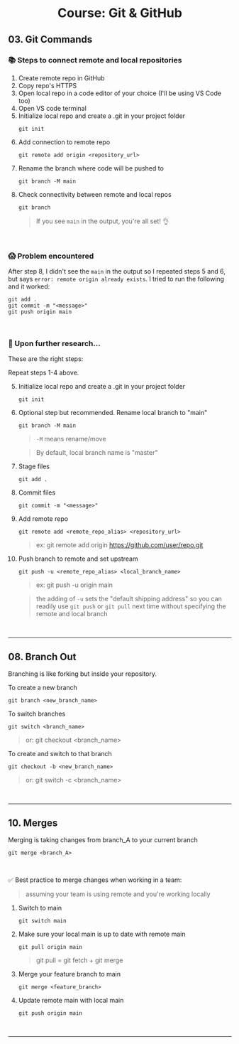 <h1 align="center"> Course: Git & GitHub </h1>

## 03. Git Commands

### 📚 Steps to connect remote and local repositories
1. Create remote repo in GitHub
2. Copy repo's HTTPS
3. Open local repo in a code editor of your choice (I'll be using VS Code too)
4. Open VS code terminal
5. Initialize local repo and create a .git in your project folder
   ```
   git init
   ```
6. Add connection to remote repo
   ```
   git remote add origin <repository_url>
   ```
7. Rename the branch where code will be pushed to
   ```
   git branch -M main
   ```
8. Check connectivity between remote and local repos
   ```
   git branch
   ```
   > If you see `main` in the output, you're all set! 👌

<br>

### 😱 Problem encountered
After step 8, I didn't see the `main` in the output so I repeated steps 5 and 6, but says `error: remote origin already exists`.
I tried to run the following and it worked:
   ```
   git add .
   git commit -m "<message>"
   git push origin main
   ```

<br>

### 🧐 Upon further research...
These are the right steps:

Repeat steps 1-4 above.

5. Initialize local repo and create a .git in your project folder
   ```
   git init
   ```
6. Optional step but recommended. Rename local branch to "main"
   ```
   git branch -M main
   ```
   > `-M` means rename/move

   > By default, local branch name is "master"
7. Stage files
   ```
   git add .
   ```
8. Commit files
   ```
   git commit -m "<message>"
   ```
9. Add remote repo
    ```
    git remote add <remote_repo_alias> <repository_url>
    ```
    > ex: git remote add origin https://github.com/user/repo.git
10. Push branch to remote and set upstream
    ```
    git push -u <remote_repo_alias> <local_branch_name>
    ```
    > ex: git push -u origin main
    
    > the adding of `-u` sets the "default shipping address" so you can readily use `git push` or `git pull` next time without specifying the remote and local branch

<br>

-----
## 08. Branch Out
Branching is like forking but inside your repository.

To create a new branch
   ```
   git branch <new_branch_name>
   ```
To switch branches
   ```
   git switch <branch_name>
   ```
   > or: git checkout <branch_name>

To create and switch to that branch
   ```
   git checkout -b <new_branch_name>
   ```
   > or: git switch -c <branch_name>

<br>

-----
## 10. Merges

Merging is taking changes from branch_A to your current branch
   ```
   git merge <branch_A>
   ```

<br>

✅ Best practice to merge changes when working in a team: 
> assuming your team is using remote and you're working locally

1. Switch to main
   ```
   git switch main
   ```
2. Make sure your local main is up to date with remote main
   ```
   git pull origin main
   ```
   > git pull = git fetch + git merge
   
3. Merge your feature branch to main
   ```
   git merge <feature_branch>
   ```
4. Update remote main with local main
   ```
   git push origin main
   ```
   
<br>

-----
